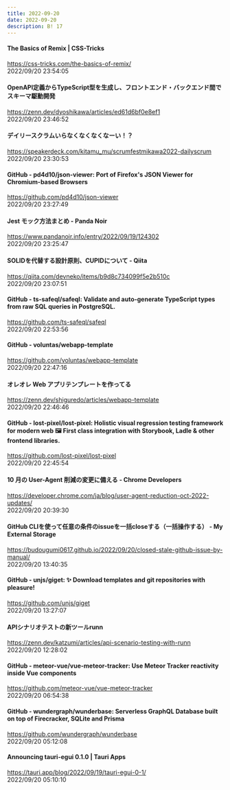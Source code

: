 ```yaml
---
title: 2022-09-20
date: 2022-09-20
description: B! 17
---
```


#### The Basics of Remix | CSS-Tricks
https://css-tricks.com/the-basics-of-remix/<br>
2022/09/20 23:54:05<br>


#### OpenAPI定義からTypeScript型を生成し、フロントエンド・バックエンド間でスキーマ駆動開発
https://zenn.dev/dyoshikawa/articles/ed61d6bf0e8ef1<br>
2022/09/20 23:46:52<br>


#### デイリースクラムいらなくなくなくなーい！？
https://speakerdeck.com/kitamu_mu/scrumfestmikawa2022-dailyscrum<br>
2022/09/20 23:30:53<br>


#### GitHub - pd4d10/json-viewer: Port of Firefox's JSON Viewer for Chromium-based Browsers
https://github.com/pd4d10/json-viewer<br>
2022/09/20 23:27:49<br>


#### Jest モック方法まとめ - Panda Noir
https://www.pandanoir.info/entry/2022/09/19/124302<br>
2022/09/20 23:25:47<br>


#### SOLIDを代替する設計原則、CUPIDについて - Qiita
https://qiita.com/devneko/items/b9d8c734099f5e2b510c<br>
2022/09/20 23:07:51<br>


#### GitHub - ts-safeql/safeql: Validate and auto-generate TypeScript types from raw SQL queries in PostgreSQL.
https://github.com/ts-safeql/safeql<br>
2022/09/20 22:53:56<br>


#### GitHub - voluntas/webapp-template
https://github.com/voluntas/webapp-template<br>
2022/09/20 22:47:16<br>


#### オレオレ Web アプリテンプレートを作ってる
https://zenn.dev/shiguredo/articles/webapp-template<br>
2022/09/20 22:46:46<br>


#### GitHub - lost-pixel/lost-pixel: Holistic visual regression testing framework for modern web 🖼 First class integration with Storybook, Ladle & other frontend libraries.
https://github.com/lost-pixel/lost-pixel<br>
2022/09/20 22:45:54<br>


#### 10 月の User-Agent 削減の変更に備える - Chrome Developers
https://developer.chrome.com/ja/blog/user-agent-reduction-oct-2022-updates/<br>
2022/09/20 20:39:30<br>


#### GitHub CLIを使って任意の条件のissueを一括closeする（一括操作する） - My External Storage
https://budougumi0617.github.io/2022/09/20/closed-stale-github-issue-by-manual/<br>
2022/09/20 13:40:35<br>


#### GitHub - unjs/giget: ✨ Download templates and git repositories with pleasure!
https://github.com/unjs/giget<br>
2022/09/20 13:27:07<br>


#### APIシナリオテストの新ツールrunn
https://zenn.dev/katzumi/articles/api-scenario-testing-with-runn<br>
2022/09/20 12:28:02<br>


#### GitHub - meteor-vue/vue-meteor-tracker: Use Meteor Tracker reactivity inside Vue components
https://github.com/meteor-vue/vue-meteor-tracker<br>
2022/09/20 06:54:38<br>


#### GitHub - wundergraph/wunderbase: Serverless GraphQL Database built on top of Firecracker, SQLite and Prisma
https://github.com/wundergraph/wunderbase<br>
2022/09/20 05:12:08<br>


#### Announcing tauri-egui 0.1.0 | Tauri Apps
https://tauri.app/blog/2022/09/19/tauri-egui-0-1/<br>
2022/09/20 05:10:10<br>


